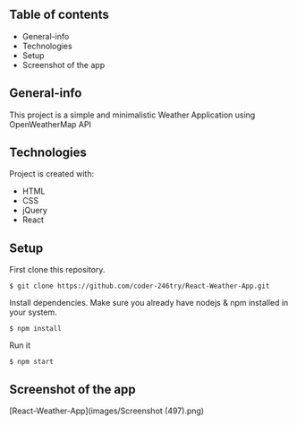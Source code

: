 ## Table of contents
* General-info
* Technologies
* Setup
* Screenshot of the app 

## General-info
This project is a simple and minimalistic Weather Application using OpenWeatherMap API
	
## Technologies
Project is created with:
* HTML
* CSS
* jQuery
* React

	
## Setup
First clone this repository.
```
$ git clone https://github.com/coder-246try/React-Weather-App.git
```

Install dependencies. Make sure you already have nodejs & npm installed in your system.
```
$ npm install
```

Run it
```
$ npm start
```

## Screenshot of the app

[React-Weather-App](images/Screenshot (497).png)




